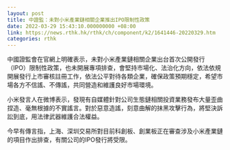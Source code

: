 ```yaml
---
layout: post
title: 中證監：未對小米產業鏈相關企業推出IPO限制性政策
date: 2022-03-29 15:43:10.000000000 +08:00
link: https://news.rthk.hk/rthk/ch/component/k2/1641446-20220329.htm
categories: rthk
---
```


中國證監會在官網上明確表示，未對小米產業鏈相關企業出台首次公開發行（IPO）限制性政策，也未開展專項排查，會堅持市場化、法治化方向，依法依規開展發行上市審核註冊工作，依法公平對待各類企業，確保政策預期穩定，希望市場各方不信謠、不傳謠，共同營造和維護良好市場環境。

小米發言人在微博表示，發現有自媒體針對公司生態鏈相關投資業務發布大量歪曲捏造、毫無根據的不實謠言。對於惡意造謠，刻意曲解的抺黑攻擊行為，將堅決訴訟到底，用法律武器維護合法權益。

今早有傳言指，上海、深圳交易所對目前科創板、創業板正在審查涉及小米產業鏈的項目作出排查，有關公司的IPO發行將受限。
